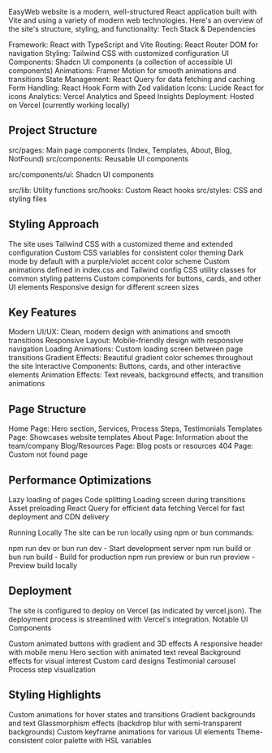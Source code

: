 EasyWeb website is a modern, well-structured React application built with Vite and using a variety of modern web technologies. Here's an overview of the site's structure, styling, and functionality:
Tech Stack & Dependencies

Framework: React with TypeScript and Vite
Routing: React Router DOM for navigation
Styling: Tailwind CSS with customized configuration
UI Components: Shadcn UI components (a collection of accessible UI components)
Animations: Framer Motion for smooth animations and transitions
State Management: React Query for data fetching and caching
Form Handling: React Hook Form with Zod validation
Icons: Lucide React for icons
Analytics: Vercel Analytics and Speed Insights
Deployment: Hosted on Vercel (currently working locally)

## Project Structure

src/pages: Main page components (Index, Templates, About, Blog, NotFound)
src/components: Reusable UI components

src/components/ui: Shadcn UI components


src/lib: Utility functions
src/hooks: Custom React hooks
src/styles: CSS and styling files

## Styling Approach

The site uses Tailwind CSS with a customized theme and extended configuration
Custom CSS variables for consistent color theming
Dark mode by default with a purple/violet accent color scheme
Custom animations defined in index.css and Tailwind config
CSS utility classes for common styling patterns
Custom components for buttons, cards, and other UI elements
Responsive design for different screen sizes

## Key Features

Modern UI/UX: Clean, modern design with animations and smooth transitions
Responsive Layout: Mobile-friendly design with responsive navigation
Loading Animations: Custom loading screen between page transitions
Gradient Effects: Beautiful gradient color schemes throughout the site
Interactive Components: Buttons, cards, and other interactive elements
Animation Effects: Text reveals, background effects, and transition animations

## Page Structure

Home Page: Hero section, Services, Process Steps, Testimonials
Templates Page: Showcases website templates
About Page: Information about the team/company
Blog/Resources Page: Blog posts or resources
404 Page: Custom not found page

## Performance Optimizations

Lazy loading of pages
Code splitting
Loading screen during transitions
Asset preloading
React Query for efficient data fetching
Vercel for fast deployment and CDN delivery

Running Locally
The site can be run locally using npm or bun commands:

npm run dev or bun run dev - Start development server
npm run build or bun run build - Build for production
npm run preview or bun run preview - Preview build locally

## Deployment
The site is configured to deploy on Vercel (as indicated by vercel.json). The deployment process is streamlined with Vercel's integration.
Notable UI Components

Custom animated buttons with gradient and 3D effects
A responsive header with mobile menu
Hero section with animated text reveal
Background effects for visual interest
Custom card designs
Testimonial carousel
Process step visualization

## Styling Highlights

Custom animations for hover states and transitions
Gradient backgrounds and text
Glassmorphism effects (backdrop blur with semi-transparent backgrounds)
Custom keyframe animations for various UI elements
Theme-consistent color palette with HSL variables